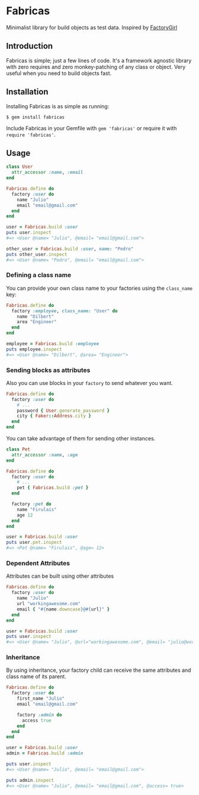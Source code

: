 Fabricas
====

Minimalist library for build objects as test data. Inspired by [FactoryGirl](https://github.com/thoughtbot/factory_girl)

## Introduction

Fabricas is simple; just a few lines of code. It's a framework agnostic library with zero requires and zero monkey-patching of any class or object. Very useful when you need to build objects fast.

## Installation

Installing Fabricas is as simple as running:

```
$ gem install fabricas
```

Include Fabricas in your Gemfile with ```gem 'fabricas'``` or require it with ```require 'fabricas'```.

Usage
-----

```ruby
class User
  attr_accessor :name, :email
end

Fabricas.define do
  factory :user do
    name "Julio"
    email "email@gmail.com"
  end
end

user = Fabricas.build :user
puts user.inspect
#=> <User @name= "Julio", @email= "email@gmail.com">

other_user = Fabricas.build :user, name: "Pedro"
puts other_user.inspect
#=> <User @name= "Pedro", @email= "email@gmail.com">
```

### Defining a class name

You can provide your own class name to your factories using the `class_name` key:

```ruby
Fabricas.define do
  factory :employee, class_name: "User" do
    name "Dilbert"
    area "Engineer"
  end
end

employee = Fabricas.build :employee
puts employee.inspect
#=> <User @name= "Dilbert", @area= "Engineer">
```

### Sending blocks as attributes

Also you can use blocks in your `factory` to send whatever you want.

```ruby
Fabricas.define do
  factory :user do
    # ...
    password { User.generate_password }
    city { Faker::Address.city }
  end
end
```

You can take advantage of them for sending other instances.

```ruby
class Pet
  attr_accessor :name, :age
end

Fabricas.define do
  factory :user do
    # ...
    pet { Fabricas.build :pet }
  end

  factory :pet do
    name "Firulais"
    age 12
  end
end

user = Fabricas.build :user
puts user.pet.inspect
#=> <Pet @name= "Firulais", @age= 12>
```

### Dependent Attributes
Attributes can be built using other attributes

```ruby
Fabricas.define do
  factory :user do
    name "Julio"
    url "workingawesome.com"
    email { "#{name.downcase}@#{url}" }
  end
end

user = Fabricas.build :user
puts user.inspect
#=> <User @name= "Julio", @url="workingawesome.com", @email= "julio@workingawesome.com">
```

### Inheritance
By using inheritance, your factory child can receive the same attributes and class name of its parent.

```ruby
Fabricas.define do
  factory :user do
    first_name "Julio"
    email "email@gmail.com"

    factory :admin do
      access true
    end
  end
end

user = Fabricas.build :user
admin = Fabricas.build :admin

puts user.inspect
#=> <User @name= "Julio", @email= "email@gmail.com">

puts admin.inspect
#=> <User @name= "Julio", @email= "email@gmail.com", @access= true>
```
